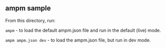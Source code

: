 ## ampm sample
From this directory, run:

`ampm` - to load the default ampm.json file and run in the default (live) mode.

`ampm ampm.json dev` - to load the ampm.json file, but run in dev mode.
